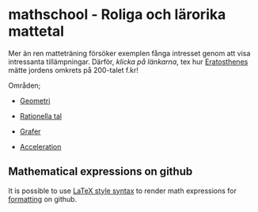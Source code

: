 # mathschool - Roliga och lärorika mattetal

Mer än ren matteträning försöker exemplen fånga intresset genom att
visa intressanta tillämpningar. Därför, *klicka på länkarna*, tex
hur [Eratosthenes](https://sv.wikipedia.org/wiki/Eratosthenes) mätte
jordens omkrets på 200-talet f.kr!

Områden;

* [Geometri](geometry/README.md)

* [Rationella tal](rational/README.md)

* [Grafer](graphs/README.md)

* [Acceleration](acceleration/README.md)

## Mathematical expressions on github

It is possible to use [LaTeX style
syntax](https://en.wikibooks.org/wiki/LaTeX/Mathematics) to render math
expressions for
[formatting](https://github.blog/changelog/2022-05-19-render-mathematical-expressions-in-markdown/)
on github.
